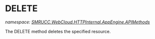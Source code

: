 ﻿# DELETE
_namespace: [SMRUCC.WebCloud.HTTPInternal.AppEngine.APIMethods](./index.md)_

The DELETE method deletes the specified resource.





